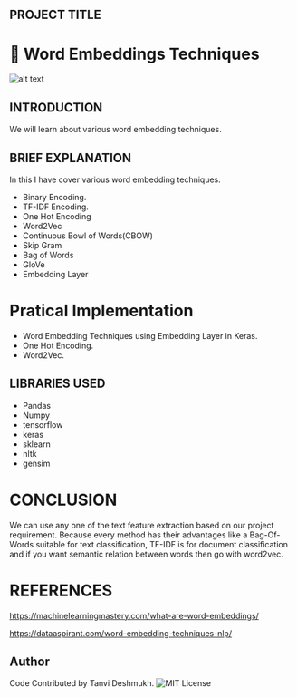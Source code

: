 ## PROJECT TITLE
# :pushpin: **Word Embeddings Techniques**

![alt text](https://www.google.com/imgres?imgurl=https%3A%2F%2Fmiro.medium.com%2Fmax%2F1838%2F1*jpnKO5X0Ii8PVdQYFO2z1Q.png&imgrefurl=https%3A%2F%2Ftowardsdatascience.com%2Fword-embedding-with-word2vec-and-fasttext-a209c1d3e12c&tbnid=NbAthHQT97GalM&vet=12ahUKEwin_5CC1cLzAhXZm0sFHWD6B1gQMygregUIARCIAg..i&docid=Pet2KX6omOSsjM&w=1748&h=952&q=word%20embedding%20techniques%20image&ved=2ahUKEwin_5CC1cLzAhXZm0sFHWD6B1gQMygregUIARCIAg)
## INTRODUCTION
We will learn about various word embedding techniques.

## BRIEF EXPLANATION
In this I have cover various word embedding techniques.

* Binary Encoding.
* TF-IDF Encoding.
* One Hot Encoding
* Word2Vec
* Continuous Bowl of Words(CBOW)
* Skip Gram
* Bag of Words
* GloVe
* Embedding Layer

# Pratical Implementation

* Word Embedding Techniques using Embedding Layer in Keras.
* One Hot Encoding.
* Word2Vec.
 
## LIBRARIES USED

* Pandas
* Numpy
* tensorflow
* keras
* sklearn
* nltk
* gensim

#  CONCLUSION
We can use any one of the text feature extraction based on our project requirement. Because every method has their advantages  like a Bag-Of-Words suitable for text classification, TF-IDF is for document classification and if you want semantic relation between words then go with word2vec.
# REFERENCES
https://machinelearningmastery.com/what-are-word-embeddings/

https://dataaspirant.com/word-embedding-techniques-nlp/













## Author
Code Contributed by Tanvi Deshmukh.
![MIT License](https://img.shields.io/badge/Made_With_Jupyter-2CA5E0?style=for-the-badge_Color=whit)

  
